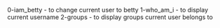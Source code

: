 0-iam_betty - to change current user to betty
1-who_am_i - to display current username
2-groups - to display groups current user belongs to
